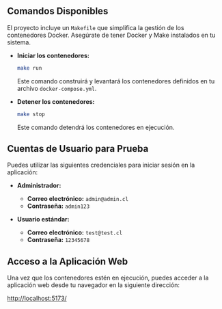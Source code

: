 ## Comandos Disponibles

El proyecto incluye un `Makefile` que simplifica la gestión de los contenedores Docker. Asegúrate de tener Docker y Make instalados en tu sistema.

- **Iniciar los contenedores:**

  ```bash
  make run
  ```

  Este comando construirá y levantará los contenedores definidos en tu archivo `docker-compose.yml`.

- **Detener los contenedores:**

  ```bash
  make stop
  ```

  Este comando detendrá los contenedores en ejecución.

## Cuentas de Usuario para Prueba

Puedes utilizar las siguientes credenciales para iniciar sesión en la aplicación:

- **Administrador:**
  - **Correo electrónico:** `admin@admin.cl`
  - **Contraseña:** `admin123`

- **Usuario estándar:**
  - **Correo electrónico:** `test@test.cl`
  - **Contraseña:** `12345678`

## Acceso a la Aplicación Web

Una vez que los contenedores estén en ejecución, puedes acceder a la aplicación web desde tu navegador en la siguiente dirección:

[http://localhost:5173/](http://localhost:5173/)
